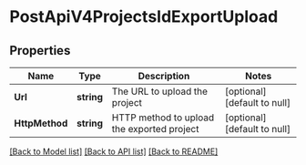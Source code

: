 # PostApiV4ProjectsIdExportUpload

## Properties
Name | Type | Description | Notes
------------ | ------------- | ------------- | -------------
**Url** | **string** | The URL to upload the project | [optional] [default to null]
**HttpMethod** | **string** | HTTP method to upload the exported project | [optional] [default to null]

[[Back to Model list]](../README.md#documentation-for-models) [[Back to API list]](../README.md#documentation-for-api-endpoints) [[Back to README]](../README.md)


